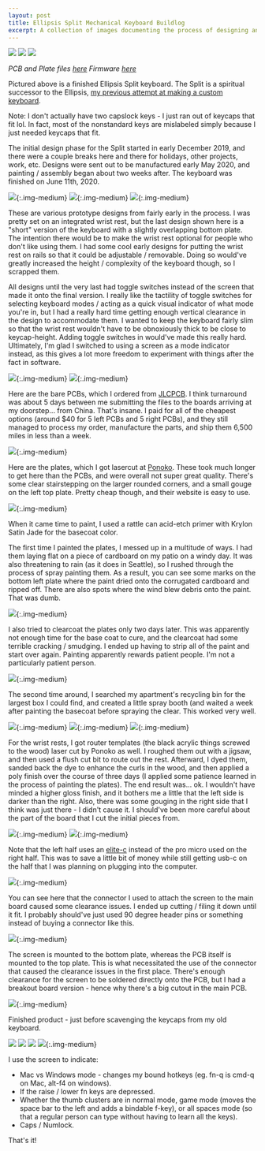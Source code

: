 ```yaml
---
layout: post
title: Ellipsis Split Mechanical Keyboard Buildlog
excerpt: A collection of images documenting the process of designing and building a custom split mechanical keyboard.
---
```

![](/images/ellipsis_split_buildlog/DSC07163.jpg)
![](/images/ellipsis_split_buildlog/DSC07176.jpg)
![](/images/ellipsis_split_buildlog/DSC07177.jpg)

*PCB and Plate files [here](https://github.com/csun/ellipsis_split_files)*
*Firmware [here](https://github.com/csun/ellipsis_split_firmware)*

Pictured above is a finished Ellipsis Split keyboard. The Split is a spiritual successor to the Ellipsis, [my previous attempt at making a custom keyboard](/2018/07/16/custom-mechanical-keyboard.html).  

Note: I don't actually have two capslock keys - I just ran out of keycaps that fit lol. In fact, most of the nonstandard keys are mislabeled simply because I just needed keycaps that fit.

The initial design phase for the Split started in early December 2019, and there were a couple breaks here and there for holidays, other projects, work, etc. Designs were sent out to be manufactured early May 2020, and painting / assembly began about two weeks after. The keyboard was finished on June 11th, 2020.

![](/images/ellipsis_split_buildlog/image13.png){:.img-medium}
![](/images/ellipsis_split_buildlog/image4.png){:.img-medium}
![](/images/ellipsis_split_buildlog/image2.jpg){:.img-medium}

These are various prototype designs from fairly early in the process. I was pretty set on an integrated wrist rest, but the last design shown here is a "short" version of the keyboard with a slightly overlapping bottom plate. The intention there would be to make the wrist rest optional for people who don't like using them. I had some cool early designs for putting the wrist rest on rails so that it could be adjustable / removable. Doing so would've greatly increased the height / complexity of the keyboard though, so I scrapped them.

All designs until the very last had toggle switches instead of the screen that made it onto the final version. I really like the tactility of toggle switches for selecting keyboard modes / acting as a quick visual indicator of what mode you're in, but I had a really hard time getting enough vertical clearance in the design to accommodate them. I wanted to keep the keyboard fairly slim so that the wrist rest wouldn't have to be obnoxiously thick to be close to keycap-height. Adding toggle switches in would've made this really hard. Ultimately, I'm glad I switched to using a screen as a mode indicator instead, as this gives a lot more freedom to experiment with things after the fact in software.

![](/images/ellipsis_split_buildlog/IMG_20200509_150749.jpg){:.img-medium}
![](/images/ellipsis_split_buildlog/IMG_20200508_165650.jpg){:.img-medium}

Here are the bare PCBs, which I ordered from [JLCPCB](https://jlcpcb.com/). I think turnaround was about 5 days between me submitting the files to the boards arriving at my doorstep... from China. That's insane. I paid for all of the cheapest options (around $40 for 5 left PCBs and 5 right PCBs), and they still managed to process my order, manufacture the parts, and ship them 6,500 miles in less than a week.

![](/images/ellipsis_split_buildlog/IMG_20200520_114246.jpg){:.img-medium}

Here are the plates, which I got lasercut at [Ponoko](https://www.ponoko.com/). These took much longer to get here than the PCBs, and were overall not super great quality. There's some clear stairstepping on the larger rounded corners, and a small gouge on the left top plate. Pretty cheap though, and their website is easy to use.

![](/images/ellipsis_split_buildlog/IMG_20200520_155503.jpg){:.img-medium}

When it came time to paint, I used a rattle can acid-etch primer with Krylon Satin Jade for the basecoat color.

The first time I painted the plates, I messed up in a multitude of ways. I had them laying flat on a piece of cardboard on my patio on a windy day. It was also threatening to rain (as it does in Seattle), so I rushed through the process of spray painting them. As a result, you can see some marks on the bottom left plate where the paint dried onto the corrugated cardboard and ripped off. There are also spots where the wind blew debris onto the paint. That was dumb.

![](/images/ellipsis_split_buildlog/IMG_20200525_140238.jpg){:.img-medium}

I also tried to clearcoat the plates only two days later. This was apparently not enough time for the base coat to cure, and the clearcoat had some terrible cracking / smudging. I ended up having to strip all of the paint and start over again. Painting apparently rewards patient people. I'm not a particularly patient person.

![](/images/ellipsis_split_buildlog/IMG_20200608_195808.jpg){:.img-medium}

The second time around, I searched my apartment's recycling bin for the largest box I could find, and created a little spray booth (and waited a week after painting the basecoat before spraying the clear. This worked very well.

![](/images/ellipsis_split_buildlog/IMG_20200528_124100.jpg){:.img-medium}
![](/images/ellipsis_split_buildlog/IMG_20200529_183104.jpg){:.img-medium}
![](/images/ellipsis_split_buildlog/IMG_20200602_151945.jpg){:.img-medium}

For the wrist rests, I got router templates (the black acrylic things screwed to the wood) laser cut by Ponoko as well. I roughed them out with a jigsaw, and then used a flush cut bit to route out the rest. Afterward, I dyed them, sanded back the dye to enhance the curls in the wood, and then applied a poly finish over the course of three days (I applied some patience learned in the process of painting the plates). The end result was... ok. I wouldn't have minded a higher gloss finish, and it bothers me a little that the left side is darker than the right. Also, there was some gouging in the right side that I think was just there - I didn't cause it. I should've been more careful about the part of the board that I cut the initial pieces from.

![](/images/ellipsis_split_buildlog/IMG_20200610_171041.jpg){:.img-medium}
![](/images/ellipsis_split_buildlog/IMG_20200610_175901.jpg){:.img-medium}

Note that the left half uses an [elite-c](https://keeb.io/products/elite-c-usb-c-pro-micro-replacement-arduino-compatible-atmega32u4) instead of the pro micro used on the right half. This was to save a little bit of money while still getting usb-c on the half that I was planning on plugging into the computer.

![](/images/ellipsis_split_buildlog/IMG_20200610_122307.jpg){:.img-medium}

You can see here that the connector I used to attach the screen to the main board caused some clearance issues. I ended up cutting / filing it down until it fit. I probably should've just used 90 degree header pins or something instead of buying a connector like this.

![](/images/ellipsis_split_buildlog/IMG_20200612_022617.jpg){:.img-medium}

The screen is mounted to the bottom plate, whereas the PCB itself is mounted to the top plate. This is what necessitated the use of the connector that caused the clearance issues in the first place. There's enough clearance for the screen to be soldered directly onto the PCB, but I had a breakout board version - hence why there's a big cutout in the main PCB. 

![](/images/ellipsis_split_buildlog/IMG_20200612_024244.jpg){:.img-medium}

Finished product - just before scavenging the keycaps from my old keyboard.

![](/images/ellipsis_split_buildlog/DSC07180.jpg)
![](/images/ellipsis_split_buildlog/DSC07192.jpg)
![](/images/ellipsis_split_buildlog/DSC07186.jpg)
![](/images/ellipsis_split_buildlog/DSC07200.jpg){:.img-medium}

I use the screen to indicate:

* Mac vs Windows mode - changes my bound hotkeys (eg. fn-q is cmd-q on Mac, alt-f4 on windows).
* If the raise / lower fn keys are depressed.
* Whether the thumb clusters are in normal mode, game mode (moves the space bar to the left and adds a bindable f-key), or all spaces mode (so that a regular person can type without having to learn all the keys).
* Caps / Numlock.

That's it!
